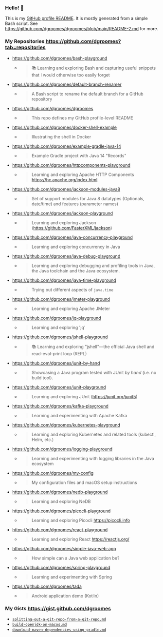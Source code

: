 ### Hello! 👋

This is my [GitHub profile README](https://docs.github.com/en/free-pro-team@latest/github/setting-up-and-managing-your-github-profile/managing-your-profile-readme).
It is mostly generated from a simple Bash script. See <https://github.com/dgroomes/dgroomes/blob/main/README-2.md> for more.

### My Repositories <https://github.com/dgroomes?tab=repositories>

* <https://github.com/dgroomes/bash-playground>
  * > 📚 Learning and exploring Bash and capturing useful snippets that I would otherwise too easily forget
* <https://github.com/dgroomes/default-branch-renamer>
  * > A Bash script to rename the default branch for a GitHub repository
* <https://github.com/dgroomes/dgroomes>
  * > This repo defines my GitHub profile-level README
* <https://github.com/dgroomes/docker-shell-example>
  * > Illustrating the shell in Docker
* <https://github.com/dgroomes/example-gradle-java-14>
  * > Example Gradle project with Java 14 "Records"
* <https://github.com/dgroomes/httpcomponents-playground>
  * > Learning and exploring Apache HTTP Components https://hc.apache.org/index.html
* <https://github.com/dgroomes/jackson-modules-java8>
  * > Set of support modules for Java 8 datatypes (Optionals, date/time) and features (parameter names)
* <https://github.com/dgroomes/jackson-playground>
  * > Learning and exploring Jackson (https://github.com/FasterXML/jackson)
* <https://github.com/dgroomes/java-concurrency-playground>
  * > Learning and exploring concurrency in Java
* <https://github.com/dgroomes/java-debug-playground>
  * > Learning and exploring debugging and profiling tools in Java, the Java toolchain and the Java ecosystem.
* <https://github.com/dgroomes/java-time-playground>
  * > Trying out different aspects of `java.time`
* <https://github.com/dgroomes/jmeter-playground>
  * > Learning and exploring Apache JMeter
* <https://github.com/dgroomes/jq-playground>
  * > Learning and exploring 'jq'
* <https://github.com/dgroomes/jshell-playground>
  * > 📚 Learning and exploring "jshell"—the official Java shell and read-eval-print loop (REPL)
* <https://github.com/dgroomes/junit-by-hand>
  * > Showcasing a Java program tested with JUnit *by hand* (i.e. no build tool).
* <https://github.com/dgroomes/junit-playground>
  * > Learning and exploring JUnit (https://junit.org/junit5)
* <https://github.com/dgroomes/kafka-playground>
  * > Learning and experimenting with Apache Kafka
* <https://github.com/dgroomes/kubernetes-playground>
  * > Learning and exploring Kubernetes and related tools (kubectl, Helm, etc.)
* <https://github.com/dgroomes/logging-playground>
  * > Learning and experimenting with logging libraries in the Java ecosystem
* <https://github.com/dgroomes/my-config>
  * > My configuration files and macOS setup instructions
* <https://github.com/dgroomes/nedb-playground>
  * > Learning and exploring NeDB
* <https://github.com/dgroomes/picocli-playground>
  * >  Learning and exploring Picocli https://picocli.info
* <https://github.com/dgroomes/react-playground>
  * > Learning and exploring React https://reactjs.org/
* <https://github.com/dgroomes/simple-java-web-app>
  * > How simple can a Java web application be?
* <https://github.com/dgroomes/spring-playground>
  * > Learning and experimenting with Spring
* <https://github.com/dgroomes/tada>
  * > Android application demo (Kotlin)

### My Gists <https://gist.github.com/dgroomes>

* [`splitting-out-a-git-repo-from-a-git-repo.md`](https://gist.github.com/d174cc33ea7786736e2b62afdfb602ab)
* [`build-openjdk-on-macos.md`](https://gist.github.com/3af073b71c2c34581a155af9daa86564)
* [`download-maven-dependencies-using-gradle.md`](https://gist.github.com/94f1032ec330ef7f1d9eaf6fa9dff597)
